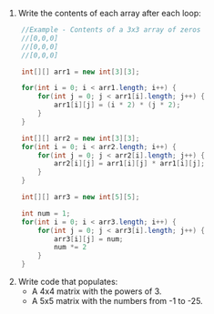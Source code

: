 1. Write the contents of each array after each loop:
```Java
    //Example - Contents of a 3x3 array of zeros
    //[0,0,0]
    //[0,0,0]
    //[0,0,0]

    int[][] arr1 = new int[3][3];

    for(int i = 0; i < arr1.length; i++) {
        for(int j = 0; j < arr1[i].length; j++) {
            arr1[i][j] = (i * 2) * (j * 2);
        }
    }

    int[][] arr2 = new int[3][3];
    for(int i = 0; i < arr2.length; i++) {
        for(int j = 0; j < arr2[i].length; j++) {
            arr2[i][j] = arr1[i][j] * arr1[i][j];
        }
    }

    int[][] arr3 = new int[5][5];

    int num = 1;
    for(int i = 0; i < arr3.length; i++) {
        for(int j = 0; j < arr3[i].length; j++) {
            arr3[i][j] = num; 
            num *= 2
        }
    }
```

2. Write code that populates:
    * A 4x4 matrix with the powers of 3.
    * A 5x5 matrix with the numbers from -1 to -25.